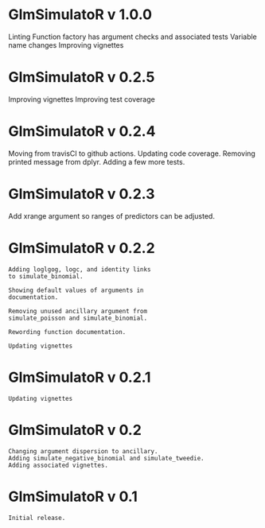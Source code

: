 # GlmSimulatoR v 1.0.0
  Linting
  Function factory has argument checks and associated tests
  Variable name changes
  Improving vignettes
  
# GlmSimulatoR v 0.2.5
  Improving vignettes
  Improving test coverage
  
# GlmSimulatoR v 0.2.4
  Moving from travisCI to github actions.
  Updating code coverage.
  Removing printed message from dplyr.
  Adding a few more tests.
  
  
# GlmSimulatoR v 0.2.3
  Add xrange argument so ranges of predictors
  can be adjusted.

# GlmSimulatoR v 0.2.2
	Adding loglgog, logc, and identity links
	to simulate_binomial.
	
	Showing default values of arguments in
	documentation.
	
	Removing unused ancillary argument from
	simulate_poisson and simulate_binomial.
	
	Rewording function documentation.
	
	Updating vignettes
	
# GlmSimulatoR v 0.2.1
	Updating vignettes
	
# GlmSimulatoR v 0.2
	Changing argument dispersion to ancillary. 
	Adding simulate_negative_binomial and simulate_tweedie.
	Adding associated vignettes.

# GlmSimulatoR v 0.1
	Initial release.
